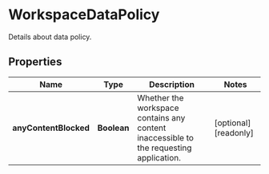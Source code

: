 

# WorkspaceDataPolicy

Details about data policy.

## Properties

| Name | Type | Description | Notes |
|------------ | ------------- | ------------- | -------------|
|**anyContentBlocked** | **Boolean** | Whether the workspace contains any content inaccessible to the requesting application. |  [optional] [readonly] |



